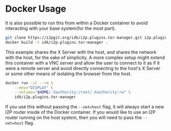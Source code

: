 Docker Usage
============

It is also possible to run this from within a Docker container to avoid
interacting with your base system(for the most part).

```sh
git clone https://i2pgit.org/idk/i2p.plugins.tor-manager.git i2p.plugins.tor-manager && i2p.plugins.tor-manager
docker build -t idk/i2p.plugins.tor-manager .
```

This example shares the X Server with the host, and shares the network with
the host, for the sake of simplicity. A more complex setup might extend this
container with a VNC server and allow the user to connect to it as if it were
a remote server and avoid directly connecting to the host's X Server or some
other means of isolating the browser from the host.

```sh
docker run -it --rm \
    --env="DISPLAY" \
    --volume="$HOME/.Xauthority:/root/.Xauthority:rw" \
    idk/i2p.plugins.tor-manager
```

If you use this without passing the `--net=host` flag, it will always start
a new I2P router inside of the Docker container. If you would like to use an I2P
router running on the host system, then you will need to pass the `--net=host`
flag.
